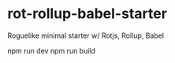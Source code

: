 # rot-rollup-babel-starter

Roguelike minimal starter w/ Rotjs, Rollup, Babel

npm run dev
npm run build
